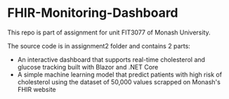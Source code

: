# FHIR-Monitoring-Dashboard

This repo is part of assignment for unit FIT3077 of Monash University.

The source code is in assignment2 folder and contains 2 parts:
  - An interactive dashboard that supports real-time cholesterol and glucose tracking built with Blazor and .NET Core
  - A simple machine learning model that predict patients with high risk of cholesterol using the dataset of 50,000 values scrapped on Monash's FHIR website  




